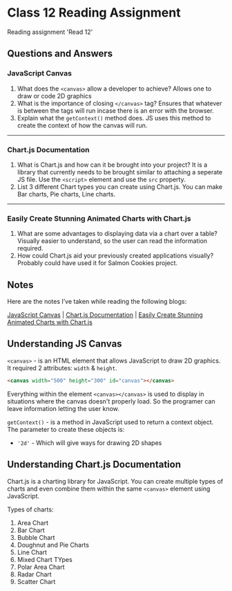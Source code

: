 # Class 12 Reading Assignment

Reading assignment 'Read 12'

## Questions and Answers

### JavaScript Canvas

1. What does the `<canvas>` allow a developer to achieve? Allows one to draw or code 2D graphics
2. What is the importance of closing `</canvas>` tag? Ensures that whatever is between the tags will run incase there is an error with the browser.
3. Explain what the `getContext()` method does. JS uses this method to create the context of how the canvas will run.

---

### Chart.js Documentation

1. What is Chart.js and how can it be brought into your project? It is a library that currently needs to be brought similar to attaching a seperate JS file. Use the `<script>` element and use the `src` property.
2. List 3 different Chart types you can create using Chart.js. You can make Bar charts, Pie charts, Line charts.

---

### Easily Create Stunning Animated Charts with Chart.js

1. What are some advantages to displaying data via a chart over a table? Visually easier to understand, so the user can read the information required.
2. How could Chart.js aid your previously created applications visually? Probably could have used it for Salmon Cookies project.

## Notes

Here are the notes I’ve taken while reading the following blogs:

[JavaScript Canvas](https://www.javascripttutorial.net/web-apis/javascript-canvas/) \| [Chart.js Documentation](https://www.chartjs.org/docs/latest/) \| [Easily Create Stunning Animated Charts with Chart.js](https://www.webdesignerdepot.com/2013/11/easily-create-stunning-animated-charts-with-chart-js/)

## Understanding JS Canvas

`<canvas>` - is an HTML element that allows JavaScript to draw 2D graphics. It required 2 attributes: `width` & `height`.

``` HTML
<canvas width="500" height="300" id="canvas"></canvas>
```

Everything within the element `<canvas></canvas>` is used to display in situations where the canvas doesn't properly load. So the programer can leave information letting the user know.

`getContext()` - is a method in JavaScript used to return a context object. The parameter to create these objects is:

* `'2d'` - Which will give ways for drawing 2D shapes

## Understanding Chart.js Documentation

Chart.js is a charting library for JavaScript. You can create multiple types of charts and even combine them within the same `<canvas>` element using JavaScript.

Types of charts:

1. Area Chart
2. Bar Chart
3. Bubble Chart
4. Doughnut and Pie Charts
5. Line Chart
6. Mixed Chart TYpes
7. Polar Area Chart
8. Radar Chart
9. Scatter Chart
